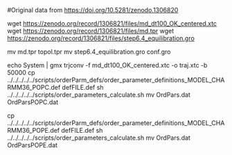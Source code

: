 #Original data from https://doi.org/10.5281/zenodo.1306820



wget  https://zenodo.org/record/1306821/files/md_dt100_OK_centered.xtc
wget  https://zenodo.org/record/1306821/files/md.tpr
wget  https://zenodo.org/record/1306821/files/step6.4_equilibration.gro

mv  md.tpr topol.tpr
mv  step6.4_equilibration.gro conf.gro

echo System | gmx trjconv -f md_dt100_OK_centered.xtc -o traj.xtc -b 50000
cp  ../../../../../scripts/orderParm_defs/order_parameter_definitions_MODEL_CHARMM36_POPC.def defFILE.def
sh ../../../../../scripts/order_parameters_calculate.sh
mv OrdPars.dat OrdParsPOPC.dat

cp  ../../../../../scripts/orderParm_defs/order_parameter_definitions_MODEL_CHARMM36_POPE.def defFILE.def
sh ../../../../../scripts/order_parameters_calculate.sh
mv OrdPars.dat OrdParsPOPE.dat

